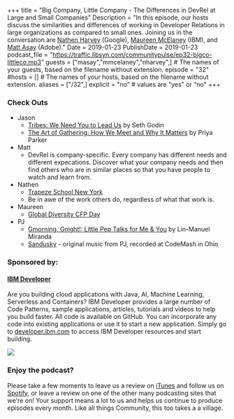 +++
title = "Big Company, Little Company - The Differences in DevRel at Large and Small Companies"
Description = "In this episode, our hosts discuss the similarities and differences of working in Developer Relations in large organizations as compared to small ones. Joining us in the conversation are [Nathen Harvey](https://twitter.com/nathenharvey) (Google), [Maureen McElaney](https://twitter.com/Mo_Mack) (IBM), and [Matt Asay](https://twitter.com/mjasay) (Adobe)."
Date = 2019-01-23
PublishDate = 2019-01-23
podcast_file = "https://traffic.libsyn.com/communitypulse/ep32-bigco-littleco.mp3"
guests = ["masay","mmcelaney","nharvey",] # The names of your guests, based on the filename without extension.
episode = "32"
#hosts = [] # The names of your hosts, based on the filename without extension.
aliases = ["/32",]
explicit = "no" # values are "yes" or "no"
+++
### Check Outs

* Jason
  * [Tribes: We Need You to Lead Us](https://amzn.to/2RYWs4f) by Seth Godin
  * [The Art of Gathering: How We Meet and Why It Matters](https://amzn.to/2S5wAUf) by Priya Parker
* Matt
  * DevRel is company-specific. Every company has different needs and different expecations. Discover what your company needs and then find others who are in similar places so that you have people to watch and learn from.
* Nathen
  * [Trapeze School New York](https://washingtondc.trapezeschool.com/)
  * Be in awe of the work others do, regardless of what that work is.
* Maureen
  * [Global Diversity CFP Day]( https://www.globaldiversitycfpday.com/)
* PJ
  * [Gmorning, Gnight!: Little Pep Talks for Me & You](https://amzn.to/2TaMTMS) by Lin-Manuel Miranda
  * [Sandusky](https://soundcloud.com/single-serving-friends/sandusky) - original music from PJ, recorded at CodeMash in Ohio

### Sponsored by:
#### **[IBM Developer](https://developer.ibm.com/)**

Are you building cloud applications with Java, AI, Machine Learning, Serverless and Containers? IBM Developer provides a large number of Code Patterns, sample applications, articles, tutorials and videos to help you build faster. All code is available on GitHub. You can incorporate any code into existing applications or use it to start a new application. Simply go to [developer.ibm.com](https://developer.ibm.com) to access IBM Developer resources and start building.

![](https://pbs.twimg.com/profile_images/1034839332605972480/9xT-TdbW_400x400.jpg)

### Enjoy the podcast?
Please take a few moments to leave us a review on [iTunes](https://itunes.apple.com/us/podcast/community-pulse/id1218368182?mt=2) and follow us on [Spotify](https://open.spotify.com/show/3I7g5WfMSgpWu38zZMjet?si=565TMb81SaWwrJYbAIeOxQ), or leave a review on one of the other many podcasting sites that we're on! Your support means a lot to us and helps us continue to produce episodes every month. Like all things Community, this too takes a a village.
